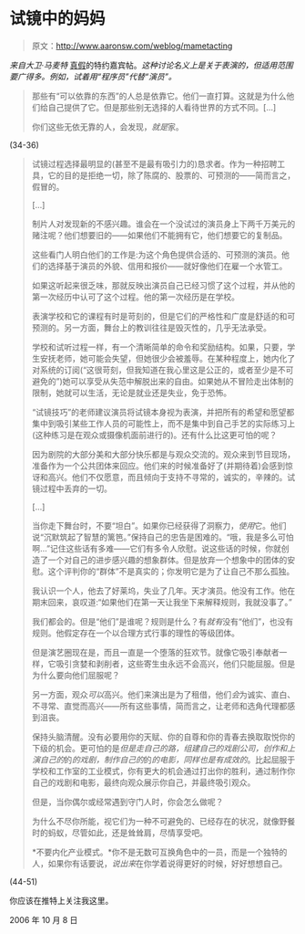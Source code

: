 # 试镜中的妈妈

> 原文：<http://www.aaronsw.com/weblog/mametacting>

*来自大卫·马麦特* [真假](http://books.theinfo.org/go/0679772642)的特约嘉宾帖。*这种讨论名义上是关于表演的，但适用范围要广得多。例如，试着用“程序员”代替“演员”。*

> 那些有“可以依靠的东西”的人总是依靠它。他们一直打算。这就是为什么他们给自己提供了它。但是那些别无选择的人看待世界的方式不同。[…]
> 
> 你们这些无依无靠的人，会发现，*就是*家。

(34-36)

> 试镜过程选择最明显的(甚至不是最有吸引力的)恳求者。作为一种招聘工具，它的目的是拒绝一切，除了陈腐的、股票的、可预测的——简而言之，假冒的。
> 
> […]
> 
> 制片人对发现新的不感兴趣。谁会在一个没试过的演员身上下两千万美元的赌注呢？他们想要旧的——如果他们不能拥有它，他们想要它的复制品。
> 
> 这些看门人明白他们的工作是:为这个角色提供合适的、可预测的演员。他们的选择基于演员的外貌、信用和报价——就好像他们在雇一个水管工。
> 
> 如果这听起来很乏味，那就反映出演员自己已经习惯了这个过程，并从他的第一次经历中认可了这个过程。他的第一次经历是在学校。
> 
> 表演学校和它的课程有时是苛刻的，但是它们的严格性和广度是舒适的和可预测的。另一方面，舞台上的教训往往是毁灭性的，几乎无法承受。
> 
> 学校和试听过程一样，有一个清晰简单的命令和奖励结构。如果，只要，学生安抚老师，她可能会失望，但她很少会被羞辱。在某种程度上，她内化了对系统的订阅(“这很苛刻，但我知道在我心里这是公正的，或者至少是不可避免的”)她可以享受从失范中解脱出来的自由。如果她从不冒险走出体制的限制，她就可以生活，无论是就业还是失业，免于恐怖。
> 
> “试镜技巧”的老师建议演员将试镜本身视为表演，并把所有的希望和愿望都集中到吸引某些工作人员的可能性上，而不是集中到自己手艺的实际练习上(这种练习是在观众或摄像机面前进行的)。还有什么比这更可怕的呢？
> 
> 因为剧院的大部分美和大部分快乐都是与观众交流的。观众来到节目现场，准备作为一个公共团体来回应。他们来的时候准备好了(并期待着)会感到惊讶和高兴。他们不仅愿意，而且倾向于支持不寻常的，诚实的，辛辣的。试镜过程中丢弃的一切。
> 
> […]
> 
> 当你走下舞台时，不要“坦白”。如果你已经获得了洞察力，*使用*它。他们说“沉默筑起了智慧的篱笆。”保持自己的忠告是困难的。“哦，我是多么可怕啊…”记住这些话有多难——它们有多令人欣慰。说这些话的时候，你就创造了一个对自己的进步感兴趣的想象群体。但是放弃一个想象中的团体的安慰。这个评判你的“群体”不是真实的；你发明它是为了让自己不那么孤独。
> 
> 我认识一个人，他去了好莱坞，失业了几年。天才演员。他没有工作。他在期末回来，哀叹道:“如果他们在第一天让我坐下来解释规则，我就没事了。”
> 
> 我们都会的。但是“他们”是谁呢？规则是什么？有*就有*没有“他们”，也没有规则。他假定存在一个以合理方式行事的理性的等级团体。
> 
> 但是演艺圈现在是，而且一直是一个堕落的狂欢节。就像它吸引奉献者一样，它吸引贪婪和剥削者，这些寄生虫永远不会高兴，他们只能屈服。但是为什么要向他们屈服呢？
> 
> 另一方面，观众*可以*高兴。他们来演出是为了租借，他们*会*为诚实、直白、不寻常、直觉而高兴——所有这些事情，简而言之，让老师和选角代理都感到沮丧。
> 
> 保持头脑清醒。没有必要用你的天赋、你的自尊和你的青春去换取取悦你的下级的机会。更可怕的是*但是走自己的路，组建自己的戏剧公司，创作和上演自己的*的*的戏剧，制作自己的*的*的电影，同样也是有成效的*。比起屈服于学校和工作室的工业模式，你有更大的机会通过打出你的胜利，通过制作你自己的戏剧和电影，最终向观众展示你自己，并最终吸引观众。
> 
> 但是，当你偶尔或经常遇到守门人时，你会怎么做呢？
> 
> 为什么不尽你所能，视它们为一种不可避免的、已经存在的状况，就像野餐时的蚂蚁，尽管如此，还是耸耸肩，尽情享受吧。
> 
> *不要内化产业模式。*你不是无数可互换角色中的一员，而是一个独特的人，如果你有话要说，*说出来*在你学着说得更好的时候，好好想想自己。

(44-51)

你应该在推特上关注我这里。

2006 年 10 月 8 日